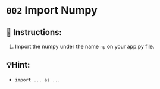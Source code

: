 # `002` Import Numpy

## 📝 Instructions:

1. Import the numpy under the name `np` on your app.py file.

## 💡Hint:

+ `import ... as ...`